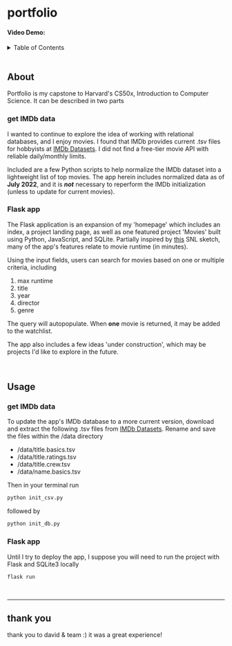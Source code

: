 # portfolio
#### Video Demo: <URL HERE>

<details>
<summary>Table of Contents</summary>

<ol>

<li><a href="#about">About</a></li>
<li><a href="#usage">Usage</a></li>
<li><a href="#thank-you">thank you</a></li>

</ol>

</details>
<br>

## About

Portfolio is my capstone to Harvard's CS50x, Introduction to Computer Science. It can be described in two parts

### get IMDb data
I wanted to continue to explore the idea of working with relational databases, and I enjoy movies. I found that IMDb provides current .tsv files for hobbyists at [IMDb Datasets](https://www.imdb.com/interfaces/). I did not find a free-tier movie API with reliable daily/monthly limits.

Included are a few Python scripts to help normalize the IMDb dataset into a lightweight list of top movies. The app herein includes normalized data as of **July 2022**, and it is ***not*** necessary to reperform the IMDb initialization (unless to update for current movies).

### Flask app
The Flask application is an expansion of my 'homepage' which includes an index, a project landing page, as well as one featured project 'Movies' built using Python, JavaScript, and SQLite. Partially inspired by [this](https://www.youtube.com/watch?v=-UKbwz6s6VY) SNL sketch, many of the app's features relate to movie runtime (in minutes).

Using the input fields, users can search for movies based on one or multiple criteria, including
1. max runtime
2. title
3. year
4. director
5. genre

The query will autopopulate. When **one** movie is returned, it may be added to the watchlist.

The app also includes a few ideas 'under construction', which may be projects I'd like to explore in the future.

<br>

## Usage

### get IMDb data

To update the app's IMDb database to a more current version, download and extract the following .tsv files from [IMDb Datasets](https://www.imdb.com/interfaces/). Rename and save the files within the /data directory

- /data/title.basics.tsv
- /data/title.ratings.tsv
- /data/title.crew.tsv
- /data/name.basics.tsv


Then in your terminal run
```sh
python init_csv.py
```

followed by
```sh
python init_db.py
```

### Flask app
Until I try to deploy the app, I suppose you will need to run the project with Flask and SQLite3 locally
```sh
flask run
```

<br>

***

## thank you

thank you to david & team :) it was a great experience!